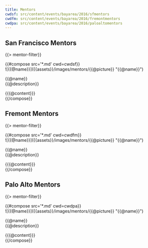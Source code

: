 ```yaml
---
title: Mentors
cwdsf: src/content/events/bayarea/2016/sfmentors
cwdfm: src/content/events/bayarea/2016/fremontmentors
cwdpa: src/content/events/bayarea/2016/paloaltomentors
---
```

## <i class="icon fa-group"></i> San Francisco Mentors


{{> mentor-filter}}
<div class="row">
{{#compose src='*.md' cwd=cwdsf}}
<div class="6u mentor-filterable {{@categories}}">
  <div class="mentor-card expander">
      <span class="mentor-picture">
       ![{{@name}}]({{assets}}/images/mentors/{{@picture}} "{{@name}}")       
      </span>
      <p class="mentor-titles">
        {{@name}}<br/>
        {{@description}}
      </p>
  </div>
  <div class="6u content mentor-description">
    {{{@content}}}
  </div>
</div>
{{/compose}}
</div>




## <i class="icon fa-group"></i> Fremont Mentors


{{> mentor-filter}}
<div class="row">
{{#compose src='*.md' cwd=cwdfm}}
<div class="6u mentor-filterable {{@categories}}">
  <div class="mentor-card expander">
      <span class="mentor-picture">
       ![{{@name}}]({{assets}}/images/mentors/{{@picture}} "{{@name}}")       
      </span>
      <p class="mentor-titles">
        {{@name}}<br/>
        {{@description}}
      </p>
  </div>
  <div class="6u content mentor-description">
    {{{@content}}}
  </div>
</div>
{{/compose}}
</div>



## <i class="icon fa-group"></i> Palo Alto Mentors


{{> mentor-filter}}
<div class="row">
{{#compose src='*.md' cwd=cwdpa}}
<div class="6u mentor-filterable {{@categories}}">
  <div class="mentor-card expander">
      <span class="mentor-picture">
       ![{{@name}}]({{assets}}/images/mentors/{{@picture}} "{{@name}}")       
      </span>
      <p class="mentor-titles">
        {{@name}}<br/>
        {{@description}}
      </p>
  </div>
  <div class="6u content mentor-description">
    {{{@content}}}
  </div>
</div>
{{/compose}}
</div>

